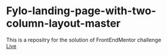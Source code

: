 # Fylo-landing-page-with-two-column-layout-master
This is a repositry for the solution of FrontEndMentor challenge 
<br>
<a href="https://kapilrohilla.github.io/Fylo-landing-page-with-two-column-layout-master/">Live</a>
